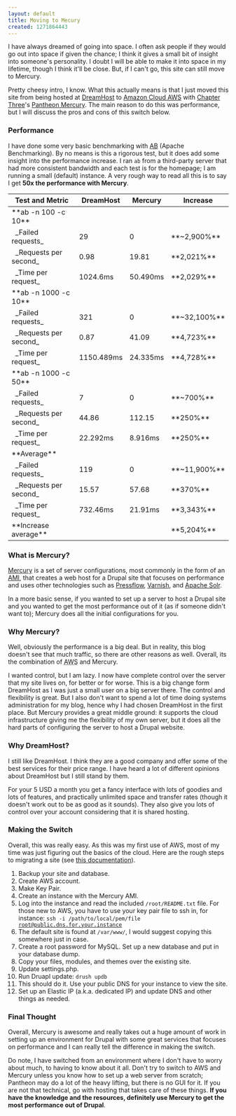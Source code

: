```yaml
---
layout: default
title: Moving to Mecury
created: 1271864443
---
```


I have always dreamed of going into space.  I often ask people if they would go out into space if given the chance; I think it gives a small bit of insight into someone's personality.  I doubt I will be able to make it into space in my lifetime, though I think it'll be close.  But, if I can't go, this site can still move to Mercury.

Pretty cheesy intro, I know.  What this actually means is that I just moved this site from being hosted at [DreamHost](http://dreamhost.com/) to [Amazon Cloud AWS](http://aws.amazon.com/) with [Chapter Three](http://www.chapterthree.com/)'s [Pantheon Mercury](http://getpantheon.com/).  The main reason to do this was performance, but I will discuss the pros and cons of this switch below.

### Performance ###

I have done some very basic benchmarking with [AB](http://httpd.apache.org/docs/2.0/programs/ab.html) (Apache Benchmarking).  By no means is this a rigorous test, but it does add some insight into the performance increase.  I ran <code>ab</code> from a third-party server that had more consistent bandwidth and each test is for the homepage; I am running a small (default) instance.  A very rough way to read all this is to say I get **50x the performance with Mercury**.

<table>
<thead>
<tr><th>Test and Metric</th><th>DreamHost</th><th>Mercury</th><th>Increase</th></tr>
</thead>
<tbody>
<tr><td>**ab -n 100 -c 10**</td><td colspan="3"></td></tr>
<tr><td>&nbsp;&nbsp;_Failed requests_</td><td>29</td><td>0</td><td>**~2,900%**</td></tr>
<tr><td>&nbsp;&nbsp;_Requests per second_</td><td>0.98</td><td>19.81</td><td>**2,021%**</td></tr>
<tr><td>&nbsp;&nbsp;_Time per request_</td><td>1024.6ms</td><td>50.490ms</td><td>**2,029%**</td></tr>
<tr><td>**ab -n 1000 -c 10**</td><td colspan="3"></td></tr>
<tr><td>&nbsp;&nbsp;_Failed requests_</td><td>321</td><td>0</td><td>**~32,100%**</td></tr>
<tr><td>&nbsp;&nbsp;_Requests per second_</td><td>0.87</td><td>41.09</td><td>**4,723%**</td></tr>
<tr><td>&nbsp;&nbsp;_Time per request_</td><td>1150.489ms</td><td>24.335ms</td><td>**4,728%**</td></tr>
<tr><td>**ab -n 1000 -c 50**</td><td colspan="3"></td></tr>
<tr><td>&nbsp;&nbsp;_Failed requests_</td><td>7</td><td>0</td><td>**~700%**</td></tr>
<tr><td>&nbsp;&nbsp;_Requests per second_</td><td>44.86</td><td>112.15</td><td>**250%**</td></tr>
<tr><td>&nbsp;&nbsp;_Time per request_</td><td>22.292ms</td><td>8.916ms</td><td>**250%**</td></tr>
<tr><td>**Average**</td><td colspan="3"></td></tr>
<tr><td>&nbsp;&nbsp;_Failed requests_</td><td>119</td><td>0</td><td>**~11,900%**</td></tr>
<tr><td>&nbsp;&nbsp;_Requests per second_</td><td>15.57</td><td>57.68</td><td>**370%**</td></tr>
<tr><td>&nbsp;&nbsp;_Time per request_</td><td>732.46ms</td><td>21.91ms</td><td>**3,343%**</td></tr>
<tr><td>**Increase average**</td><td></td><td></td><td>**5,204%**</td></tr>
</tbody>
</table>

### What is Mercury? ###

[Mercury](http://getpantheon.com/mercury/what-is-mercury) is a set of server configurations, most commonly in the form of an [AMI](http://en.wikipedia.org/wiki/Amazon_Machine_Image), that creates a web host for a Drupal site that focuses on performance and uses other technologies such as [Pressflow](http://pressflow.org/), [Varnish](http://varnish-cache.org/), and [Apache Solr](http://lucene.apache.org/solr/).

In a more basic sense, if you wanted to set up a server to host a Drupal site and you wanted to get the most performance out of it (as if someone didn't want to); Mercury does all the initial configurations for you.

### Why Mercury? ###

Well, obviously the performance is a big deal.  But in reality, this blog doesn't see that much traffic, so there are other reasons as well.  Overall, its the combination of <acronym title="Amazon Web Services">AWS</acronym> and Mercury.

I wanted control, but I am lazy.  I now have complete control over the server that my site lives on, for better or for worse.  This is a big change form DreamHost as I was just a small user on a big server there.  The control and flexibility is great.  But I also don't want to spend a lot of time doing systems administration for my blog, hence why I had chosen DreamHost in the first place.  But Mercury provides a great middle ground: it supports the cloud infrastructure giving me the flexibility of my own server, but it does all the hard parts of configuring the server to host a Drupal website.

### Why DreamHost? ###

I still like DreamHost.  I think they are a good company and offer some of the best services for their price range.  I have heard a lot of different opinions about DreamHost but I still stand by them.

For your 5 USD a month you get a fancy interface with lots of goodies and lots of features, and practically unlimited space and transfer rates (though it doesn't work out to be as good as it sounds).  They also give you lots of control over your account considering that it is shared hosting.

### Making the Switch ###

Overall, this was really easy.  As this was my first use of AWS, most of my time was just figuring out the basics of the cloud.  Here are the rough steps to migrating a site (see [this documentation](http://groups.drupal.org/node/33078)).

1. Backup your site and database.
1. Create AWS account.
1. Make Key Pair.
1. Create an instance with the Mercury AMI.
1. Log into the instance and read the included <code lang="bash">/root/README.txt</code> file.  For those new to AWS, you have to use your key pair file to ssh in, for instance: <code lang="bash">ssh -i /path/to/local/pem/file root@public.dns.for.your.instance</code>
1. The default site is found at <code lang="bash">/var/www/</code>, I would suggest copying this somewhere just in case.
1. Create a root password for MySQL.  Set up a new database and put in your database dump.
1. Copy your files, modules, and themes over the existing site.
1. Update settings.php.
1. Run Druapl update: <code lang="bash">drush updb</code>
1. This should do it.  Use your public DNS for your instance to view the site.
1. Set up an Elastic IP (a.k.a. dedicated IP) and update DNS and other things as needed.

### Final Thought ###

Overall, Mercury is awesome and really takes out a huge amount of work in setting up an environment for Drupal with some great services that focuses on performance and I can really tell the difference in making the switch.

Do note, I have switched from an environment where I don't have to worry about much, to having to know about it all.  Don't try to switch to AWS and Mercury unless you know how to set up a web server from scratch; Pantheon may do a lot of the heavy lifting, but there is no GUI for it.  If you are not that technical, go with hosting that takes care of these things.  **If you have the knowledge and the resources, definitely use Mercury to get the most performance out of Drupal**.
